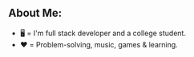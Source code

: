 ## About Me:
- 🖥️ = I'm full stack developer and a college student.
- ❤️ = Problem-solving, music, games & learning.
